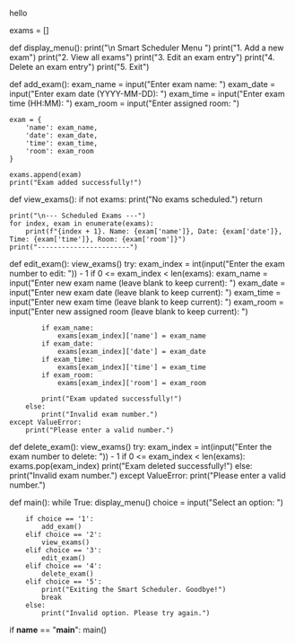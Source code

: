 hello


exams = []

def display_menu():
    print("\n Smart Scheduler Menu ")
    print("1. Add a new exam")
    print("2. View all exams")
    print("3. Edit an exam entry")
    print("4. Delete an exam entry")
    print("5. Exit")

def add_exam():
    exam_name = input("Enter exam name: ")
    exam_date = input("Enter exam date (YYYY-MM-DD): ")
    exam_time = input("Enter exam time (HH:MM): ")
    exam_room = input("Enter assigned room: ")
    
    exam = {
        'name': exam_name,
        'date': exam_date,
        'time': exam_time,
        'room': exam_room
    }
    
    exams.append(exam)
    print("Exam added successfully!")

def view_exams():
    if not exams:
        print("No exams scheduled.")
        return
    
    print("\n--- Scheduled Exams ---")
    for index, exam in enumerate(exams):
        print(f"{index + 1}. Name: {exam['name']}, Date: {exam['date']}, Time: {exam['time']}, Room: {exam['room']}")
    print("-----------------------")

def edit_exam():
    view_exams()
    try:
        exam_index = int(input("Enter the exam number to edit: ")) - 1
        if 0 <= exam_index < len(exams):
            exam_name = input("Enter new exam name (leave blank to keep current): ")
            exam_date = input("Enter new exam date (leave blank to keep current): ")
            exam_time = input("Enter new exam time (leave blank to keep current): ")
            exam_room = input("Enter new assigned room (leave blank to keep current): ")

            if exam_name:
                exams[exam_index]['name'] = exam_name
            if exam_date:
                exams[exam_index]['date'] = exam_date
            if exam_time:
                exams[exam_index]['time'] = exam_time
            if exam_room:
                exams[exam_index]['room'] = exam_room
            
            print("Exam updated successfully!")
        else:
            print("Invalid exam number.")
    except ValueError:
        print("Please enter a valid number.")

def delete_exam():
    view_exams()
    try:
        exam_index = int(input("Enter the exam number to delete: ")) - 1
        if 0 <= exam_index < len(exams):
            exams.pop(exam_index)
            print("Exam deleted successfully!")
        else:
            print("Invalid exam number.")
    except ValueError:
        print("Please enter a valid number.")

def main():
    while True:
        display_menu()
        choice = input("Select an option: ")
        
        if choice == '1':
            add_exam()
        elif choice == '2':
            view_exams()
        elif choice == '3':
            edit_exam()
        elif choice == '4':
            delete_exam()
        elif choice == '5':
            print("Exiting the Smart Scheduler. Goodbye!")
            break
        else:
            print("Invalid option. Please try again.")

if __name__ == "__main__":
    main()
